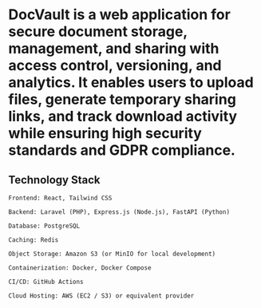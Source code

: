 # DocVault is a web application for secure document storage, management, and sharing with access control, versioning, and analytics. It enables users to upload files, generate temporary sharing links, and track download activity while ensuring high security standards and GDPR compliance.

## Technology Stack

    Frontend: React, Tailwind CSS

    Backend: Laravel (PHP), Express.js (Node.js), FastAPI (Python)

    Database: PostgreSQL

    Caching: Redis

    Object Storage: Amazon S3 (or MinIO for local development)

    Containerization: Docker, Docker Compose

    CI/CD: GitHub Actions

    Cloud Hosting: AWS (EC2 / S3) or equivalent provider
